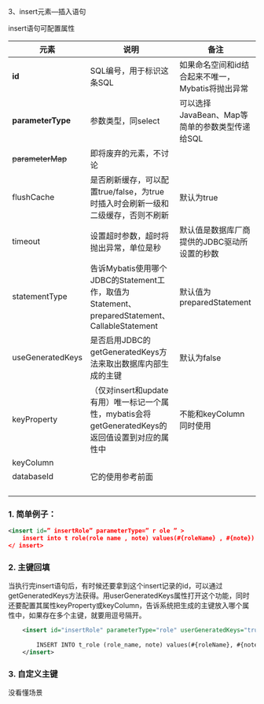 3、insert元素—插入语句

insert语句可配置属性

| **元素**          | **说明**                                                     | **备注**                                          |
| ----------------- | ------------------------------------------------------------ | ------------------------------------------------- |
| **id**            | SQL编号，用于标识这条SQL                                     | 如果命名空间和id结合起来不唯一，Mybatis将抛出异常 |
| **parameterType** | 参数类型，同select                                           | 可以选择JavaBean、Map等简单的参数类型传递给SQL    |
| ~~parameterMap~~  | 即将废弃的元素，不讨论                                       |                                                   |
| flushCache        | 是否刷新缓存，可以配置true/false，为true时插入时会刷新一级和二级缓存，否则不刷新 | 默认为true                                        |
| timeout           | 设置超时参数，超时将抛出异常，单位是秒                       | 默认值是数据库厂商提供的JDBC驱动所设置的秒数      |
| statementType     | 告诉Mybatis使用哪个JDBC的Statement工作，取值为Statement、preparedStatement、CallableStatement | 默认值为preparedStatement                         |
| useGeneratedKeys  | 是否启用JDBC的getGeneratedKeys方法来取出数据库内部生成的主键 | 默认为false                                       |
| keyProperty       | （仅对insert和update有用）唯一标记一个属性，mybatis会将getGeneratedKeys的返回值设置到对应的属性中 | 不能和keyColumn同时使用                           |
| keyColumn         |                                                              |                                                   |
| databaseId        | 它的使用参考前面                                             |                                                   |
|                   |                                                              |                                                   |
|                   |                                                              |                                                   |
|                   |                                                              |                                                   |
|                   |                                                              |                                                   |



### 1. 简单例子：

``` xml
<insert id=” insertRole” parameterType=” r ole ” >
	insert into t role(role name , note) values(#{roleName} , #{note}) 
</ insert>
```



### 2. 主键回填

当执行完insert语句后，有时候还要拿到这个insert记录的id，可以通过getGeneratedKeys方法获得。用userGeneratedKeys属性打开这个功能，同时还要配置其属性keyProperty或keyColumn，告诉系统把生成的主键放入哪个属性中，如果存在多个主键，就要用逗号隔开。

``` xml
    <insert id="insertRole" parameterType="role" userGeneratedKeys="true" keyProperty="id">
        
        INSERT INTO t_role (role_name, note) values(#{roleName}, #{note})
    </insert>
```



### 3. 自定义主键

没看懂场景





